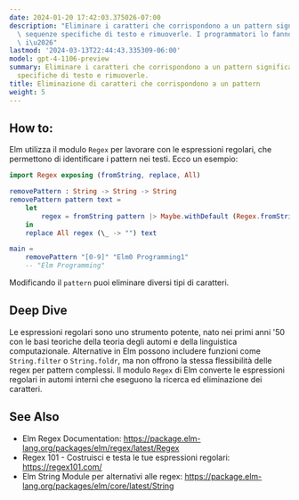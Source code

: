 ```yaml
---
date: 2024-01-20 17:42:03.375026-07:00
description: "Eliminare i caratteri che corrispondono a un pattern significa scovare\
  \ sequenze specifiche di testo e rimuoverle. I programmatori lo fanno per pulire\
  \ i\u2026"
lastmod: '2024-03-13T22:44:43.335309-06:00'
model: gpt-4-1106-preview
summary: Eliminare i caratteri che corrispondono a un pattern significa scovare sequenze
  specifiche di testo e rimuoverle.
title: Eliminazione di caratteri che corrispondono a un pattern
weight: 5
---
```


## How to:
Elm utilizza il modulo `Regex` per lavorare con le espressioni regolari, che permettono di identificare i pattern nei testi. Ecco un esempio:

```elm
import Regex exposing (fromString, replace, All)

removePattern : String -> String -> String
removePattern pattern text =
    let
        regex = fromString pattern |> Maybe.withDefault (Regex.fromString "" |> Maybe.withDefault (Regex.never))
    in
    replace All regex (\_ -> "") text

main =
    removePattern "[0-9]" "Elm0 Programming1"
    -- "Elm Programming"
```

Modificando il `pattern` puoi eliminare diversi tipi di caratteri.

## Deep Dive
Le espressioni regolari sono uno strumento potente, nato nei primi anni '50 con le basi teoriche della teoria degli automi e della linguistica computazionale. Alternative in Elm possono includere funzioni come `String.filter` o `String.foldr`, ma non offrono la stessa flessibilità delle regex per pattern complessi. Il modulo `Regex` di Elm converte le espressioni regolari in automi interni che eseguono la ricerca ed eliminazione dei caratteri.

## See Also
- Elm Regex Documentation: https://package.elm-lang.org/packages/elm/regex/latest/Regex
- Regex 101 - Costruisci e testa le tue espressioni regolari: https://regex101.com/
- Elm String Module per alternativi alle regex: https://package.elm-lang.org/packages/elm/core/latest/String
